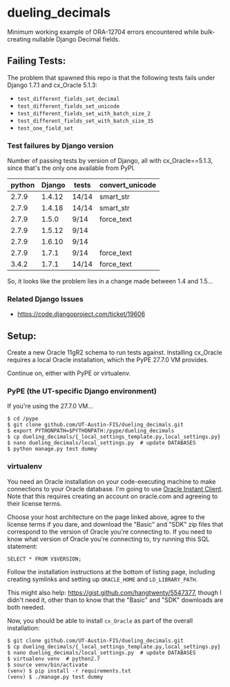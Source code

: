 # dueling_decimals
Minimum working example of ORA-12704 errors encountered while bulk-creating
nullable Django Decimal fields.

## Failing Tests:
The problem that spawned this repo is that the following tests fails under
Django 1.7.1 and cx_Oracle 5.1.3:
* `test_different_fields_set_decimal`
* `test_different_fields_set_unicode`
* `test_different_fields_set_with_batch_size_2`
* `test_different_fields_set_with_batch_size_35`
* `test_one_field_set`

### Test failures by Django version
Number of passing tests by version of Django, all with cx_Oracle==5.1.3, since
that's the only one available from PyPI.

| python | Django | tests   | convert_unicode |
| ------ | ------ | -----   | --------------- |
| 2.7.9  | 1.4.12 | 14/14   | smart_str       |
| 2.7.9  | 1.4.18 | 14/14   | smart_str       |
| 2.7.9  | 1.5.0  |  9/14   | force_text      |
| 2.7.9  | 1.5.12 |  9/14   |                 |
| 2.7.9  | 1.6.10 |  9/14   |                 |
| 2.7.9  | 1.7.1  |  9/14   | force_text      |
| 3.4.2  | 1.7.1  | 14/14   | force_text      |

So, it looks like the problem lies in a change made between 1.4 and 1.5...

### Related Django Issues
* https://code.djangoproject.com/ticket/19606

## Setup:
Create a new Oracle 11gR2 schema to run tests against. Installing cx_Oracle
requires a local Oracle installation, which the PyPE 27.7.0 VM provides.

Continue on, either with PyPE or virtualenv.

### PyPE (the UT-specific Django environment)
If you're using the 27.7.0 VM...

```
$ cd /pype
$ git clone github.com/UT-Austin-FIS/dueling_decimals.git
$ export PYTHONPATH=$PYTHONPATH:/pype/dueling_decimals
$ cp dueling_decimals/{_local_settings_template.py,local_settings.py}
$ nano dueling_decimals/local_settings.py  # update DATABASES
$ python manage.py test dummy
```

### virtualenv
You need an Oracle installation on your code-executing machine to make
connections to your Oracle database. I'm going to use
[Oracle Instant Client](http://www.oracle.com/technetwork/database/features/instant-client/index-097480.html).
Note that this requires creating an account on oracle.com and agreeing to their
license terms.

Choose your host architecture on the page linked above, agree to the license
terms if you dare, and download the "Basic" and "SDK" zip files that correspond
to the version of Oracle you're connecting to. If you need to know what version
of Oracle you're connecting to, try running this SQL statement:
```
SELECT * FROM V$VERSION;
```
Follow the installation instructions at the bottom of listing page, including
creating symlinks and setting up `ORACLE_HOME` and `LD_LIBRARY_PATH`.

This might also help: https://gist.github.com/hangtwenty/5547377, though I
didn't need it, other than to know that the "Basic" and "SDK" downloads are
both needed.

Now, you should be able to install `cx_Oracle` as part of the overall
installation:
```
$ git clone github.com/UT-Austin-FIS/dueling_decimals.git
$ cp dueling_decimals/{_local_settings_template.py,local_settings.py}
$ nano dueling_decimals/local_settings.py  # update DATABASES
$ virtualenv venv  # python2.7
$ source venv/bin/activate
(venv) $ pip install -r requirements.txt
(venv) $ ./manage.py test dummy
```
